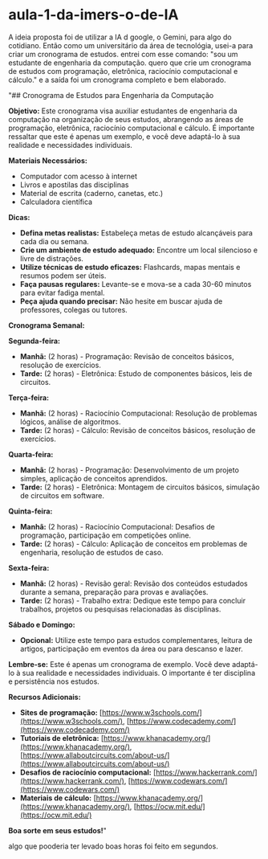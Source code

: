 # aula-1-da-imers-o-de-IA

A ideia proposta foi de utilizar a IA d google, o Gemini, para algo do cotidiano. Então como um universitário da área de tecnológia, usei-a para criar um cronograma de estudos.
entrei com esse comando: "sou um estudante de engenharia da computação. quero que crie um cronograma de estudos com programação, eletrônica, raciocínio computacional e cálculo."
e a saída foi um cronograma completo e bem elaborado.

"## Cronograma de Estudos para Engenharia da Computação

**Objetivo:** Este cronograma visa auxiliar estudantes de engenharia da computação na organização de seus estudos, abrangendo as áreas de programação, eletrônica, raciocínio computacional e cálculo. É importante ressaltar que este é apenas um exemplo, e você deve adaptá-lo à sua realidade e necessidades individuais.

**Materiais Necessários:**

* Computador com acesso à internet
* Livros e apostilas das disciplinas
* Material de escrita (caderno, canetas, etc.)
* Calculadora científica

**Dicas:**

* **Defina metas realistas:** Estabeleça metas de estudo alcançáveis ​​para cada dia ou semana.
* **Crie um ambiente de estudo adequado:** Encontre um local silencioso e livre de distrações.
* **Utilize técnicas de estudo eficazes:** Flashcards, mapas mentais e resumos podem ser úteis.
* **Faça pausas regulares:** Levante-se e mova-se a cada 30-60 minutos para evitar fadiga mental.
* **Peça ajuda quando precisar:** Não hesite em buscar ajuda de professores, colegas ou tutores.

**Cronograma Semanal:**

**Segunda-feira:**

* **Manhã:** (2 horas) - Programação: Revisão de conceitos básicos, resolução de exercícios.
* **Tarde:** (2 horas) - Eletrônica: Estudo de componentes básicos, leis de circuitos.

**Terça-feira:**

* **Manhã:** (2 horas) - Raciocínio Computacional: Resolução de problemas lógicos, análise de algoritmos.
* **Tarde:** (2 horas) - Cálculo: Revisão de conceitos básicos, resolução de exercícios.

**Quarta-feira:**

* **Manhã:** (2 horas) - Programação: Desenvolvimento de um projeto simples, aplicação de conceitos aprendidos.
* **Tarde:** (2 horas) - Eletrônica: Montagem de circuitos básicos, simulação de circuitos em software.

**Quinta-feira:**

* **Manhã:** (2 horas) - Raciocínio Computacional: Desafios de programação, participação em competições online.
* **Tarde:** (2 horas) - Cálculo: Aplicação de conceitos em problemas de engenharia, resolução de estudos de caso.

**Sexta-feira:**

* **Manhã:** (2 horas) - Revisão geral: Revisão dos conteúdos estudados durante a semana, preparação para provas e avaliações.
* **Tarde:** (2 horas) - Trabalho extra: Dedique este tempo para concluir trabalhos, projetos ou pesquisas relacionadas às disciplinas.

**Sábado e Domingo:**

* **Opcional:** Utilize este tempo para estudos complementares, leitura de artigos, participação em eventos da área ou para descanso e lazer.

**Lembre-se:** Este é apenas um cronograma de exemplo. Você deve adaptá-lo à sua realidade e necessidades individuais. O importante é ter disciplina e persistência nos estudos.

**Recursos Adicionais:**

* **Sites de programação:** [https://www.w3schools.com/](https://www.w3schools.com/), [https://www.codecademy.com/](https://www.codecademy.com/)
* **Tutoriais de eletrônica:** [https://www.khanacademy.org/](https://www.khanacademy.org/), [https://www.allaboutcircuits.com/about-us/](https://www.allaboutcircuits.com/about-us/)
* **Desafios de raciocínio computacional:** [https://www.hackerrank.com/](https://www.hackerrank.com/), [https://www.codewars.com/](https://www.codewars.com/)
* **Materiais de cálculo:** [https://www.khanacademy.org/](https://www.khanacademy.org/), [https://ocw.mit.edu/](https://ocw.mit.edu/)

**Boa sorte em seus estudos!**"

algo que pooderia ter levado boas horas foi feito em segundos.
